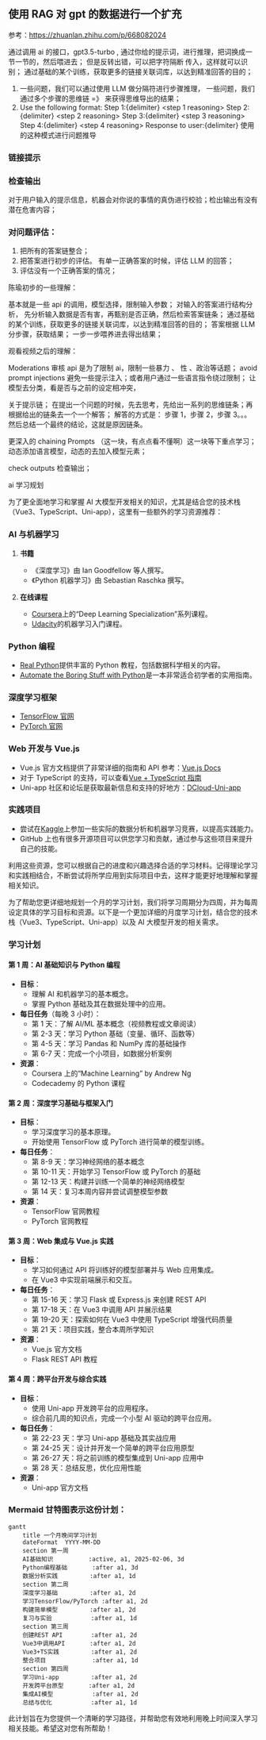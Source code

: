 ## 使用 RAG 对 gpt 的数据进行一个扩充

参考：https://zhuanlan.zhihu.com/p/668082024

通过调用 ai 的接口，gpt3.5-turbo , 通过你给的提示词，进行推理，把词换成一节一节的，然后喂进去；
但是反转出错，可以把字符隔断 传入，这样就可以识别；
通过基础的某个训练，获取更多的链接关联词库，以达到精准回答的目的；

1. 一些问题，我们可以通过使用 LLM 做分隔符进行步骤推理，
   一些问题，我们通过多个步骤的思维链 =》 来获得思维导出的结果；
2. Use the following format:
   Step 1:{delimiter} <step 1 reasoning>
   Step 2:{delimiter} <step 2 reasoning>
   Step 3:{delimiter} <step 3 reasoning>
   Step 4:{delimiter} <step 4 reasoning>
   Response to user:{delimiter} <response to customer>
   使用的这种模式进行问题推导

### 链接提示

### 检查输出

对于用户输入的提示信息，机器会对你说的事情的真伪进行校验；检出输出有没有潜在危害内容；

### 对问题评估：

1. 把所有的答案链整合；
2. 把答案进行初步的评估。 有单一正确答案的时候，评估 LLM 的回答；
3. 评估没有一个正确答案的情况；

陈瑜初步的一些理解：

基本就是一些 api 的调用，模型选择，限制输入参数；
对输入的答案进行结构分析，
先分析输入数据是否有害，再甄别是否正确，然后检索答案链条；
通过基础的某个训练，获取更多的链接关联词库，以达到精准回答的目的；
答案根据 LLM 分步骤，获取结果；
一步一步喂养进去得出结果；

观看视频之后的理解：

Moderations 审核 api 是为了限制 ai，限制一些暴力 、 性 、政治等话题；
avoid prompt injections 避免一些提示注入；或者用户通过一些语言指令绕过限制；
让模型去分类，看是否与之前的设定相冲突，

关于提示链；
在提出一个问题的时候，先去思考，先给出一系列的思维链条；再根据给出的链条去一个一个解答；
解答的方式是：
步骤 1，步骤 2，步骤 3。。。 然后总结一个最终的结论，这就是原因链条。

更深入的 chaining Prompts （这一块，有点点看不懂啊）这一块等下重点学习；
动态添加语言模型，动态的去加入模型元素；

check outputs 检查输出；

ai 学习规划

为了更全面地学习和掌握 AI 大模型开发相关的知识，尤其是结合您的技术栈（Vue3、TypeScript、Uni-app），这里有一些额外的学习资源推荐：



### AI 与机器学习

1. **书籍**

   - 《深度学习》由 Ian Goodfellow 等人撰写。
   - 《Python 机器学习》由 Sebastian Raschka 撰写。
2. **在线课程**

   - [Coursera](https://www.coursera.org/)上的“Deep Learning Specialization”系列课程。
   - [Udacity](https://www.udacity.com/course/intro-to-machine-learning--ud120)的机器学习入门课程。

### Python 编程

- [Real Python](https://realpython.com/)提供丰富的 Python 教程，包括数据科学相关的内容。
- [Automate the Boring Stuff with Python](https://automatetheboringstuff.com/)是一本非常适合初学者的实用指南。

### 深度学习框架

- [TensorFlow 官网](https://www.tensorflow.org/)
- [PyTorch 官网](https://pytorch.org/)

### Web 开发与 Vue.js

- Vue.js 官方文档提供了非常详细的指南和 API 参考：[Vue.js Docs](https://v3.cn.vuejs.org/)
- 对于 TypeScript 的支持，可以查看[Vue + TypeScript 指南](https://vuejs.org/v2/guide/typescript.html)
- Uni-app 社区和论坛是获取最新信息和支持的好地方：[DCloud-Uni-app](https://nativesupport.dcloud.net.cn/)

### 实践项目

- 尝试在[Kaggle](https://www.kaggle.com/)上参加一些实际的数据分析和机器学习竞赛，以提高实践能力。
- GitHub 上也有很多开源项目可以供您学习和贡献，通过参与这些项目来提升自己的技能。

利用这些资源，您可以根据自己的进度和兴趣选择合适的学习材料。记得理论学习和实践相结合，不断尝试将所学应用到实际项目中去，这样才能更好地理解和掌握相关知识。

为了帮助您更详细地规划一个月的学习计划，我们将学习周期分为四周，并为每周设定具体的学习目标和资源。以下是一个更加详细的月度学习计划，结合您的技术栈（Vue3、TypeScript、Uni-app）以及 AI 大模型开发的相关需求。

### 学习计划

#### 第 1 周：AI 基础知识与 Python 编程

- **目标**：
  - 理解 AI 和机器学习的基本概念。
  - 掌握 Python 基础及其在数据处理中的应用。
- **每日任务**（每晚 3 小时）：
  - 第 1 天：了解 AI/ML 基本概念（视频教程或文章阅读）
  - 第 2-3 天：学习 Python 基础（变量、循环、函数等）
  - 第 4-5 天：学习 Pandas 和 NumPy 库的基础操作
  - 第 6-7 天：完成一个小项目，如数据分析案例
- **资源**：
  - Coursera 上的“Machine Learning” by Andrew Ng
  - Codecademy 的 Python 课程

#### 第 2 周：深度学习基础与框架入门

- **目标**：
  - 学习深度学习的基本原理。
  - 开始使用 TensorFlow 或 PyTorch 进行简单的模型训练。
- **每日任务**：
  - 第 8-9 天：学习神经网络的基本概念
  - 第 10-11 天：开始学习 TensorFlow 或 PyTorch 的基础
  - 第 12-13 天：构建并训练一个简单的神经网络模型
  - 第 14 天：复习本周内容并尝试调整模型参数
- **资源**：
  - TensorFlow 官网教程
  - PyTorch 官网教程

#### 第 3 周：Web 集成与 Vue.js 实践

- **目标**：
  - 学习如何通过 API 将训练好的模型部署并与 Web 应用集成。
  - 在 Vue3 中实现前端展示和交互。
- **每日任务**：
  - 第 15-16 天：学习 Flask 或 Express.js 来创建 REST API
  - 第 17-18 天：在 Vue3 中调用 API 并展示结果
  - 第 19-20 天：探索如何在 Vue3 中使用 TypeScript 增强代码质量
  - 第 21 天：项目实践，整合本周所学知识
- **资源**：
  - Vue.js 官方文档
  - Flask REST API 教程

#### 第 4 周：跨平台开发与综合实践

- **目标**：
  - 使用 Uni-app 开发跨平台的应用程序。
  - 综合前几周的知识点，完成一个小型 AI 驱动的跨平台应用。
- **每日任务**：
  - 第 22-23 天：学习 Uni-app 基础及其实战应用
  - 第 24-25 天：设计并开发一个简单的跨平台应用原型
  - 第 26-27 天：将之前训练的模型集成到 Uni-app 应用中
  - 第 28 天：总结反思，优化应用性能
- **资源**：
  - Uni-app 官方文档

### Mermaid 甘特图表示这份计划：

```mermaid
gantt
    title 一个月晚间学习计划
    dateFormat  YYYY-MM-DD
    section 第一周
    AI基础知识          :active, a1, 2025-02-06, 3d
    Python编程基础       :after a1, 3d
    数据分析实践         :after a1, 1d
    section 第二周
    深度学习基础         :after a1, 2d
    学习TensorFlow/PyTorch :after a1, 2d
    构建简单模型         :after a1, 2d
    复习与实验           :after a1, 1d
    section 第三周
    创建REST API        :after a1, 2d
    Vue3中调用API       :after a1, 2d
    Vue3+TS实践         :after a1, 2d
    整合项目             :after a1, 1d
    section 第四周
    学习Uni-app         :after a1, 2d
    开发跨平台原型       :after a1, 2d
    集成AI模型           :after a1, 2d
    总结与优化           :after a1, 1d
```

此计划旨在为您提供一个清晰的学习路径，并帮助您有效地利用晚上时间深入学习相关技能。希望这对您有所帮助！
